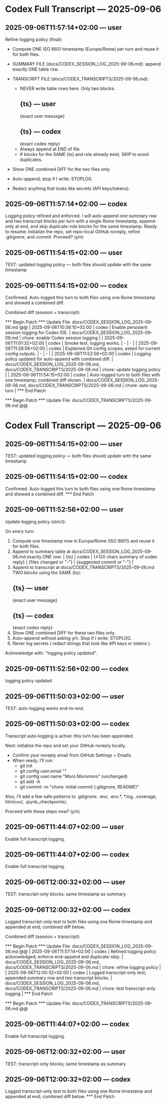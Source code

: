 # Codex Full Transcript — 2025-09-06

## 2025-09-06T11:57:14+02:00 — user
Refine logging policy (final):

- Compute ONE ISO 8601 timestamp (Europe/Rome) per turn and reuse it for both files.
- SUMMARY FILE (docs/CODEX_SESSION_LOG_2025-09-06.md): append exactly ONE table row.
- TRANSCRIPT FILE (docs/CODEX_TRANSCRIPTS/2025-09-06.md):
  - NEVER write table rows here. Only two blocks:
    ## {ts} — user
    {exact user message}
    ## {ts} — codex
    {exact codex reply}
  - Always append at END of file.
  - If blocks for the SAME {ts} and role already exist, SKIP to avoid duplicates.

- Show ONE combined DIFF for the two files only.
- Auto-append; stop if I write: STOPLOG.
- Redact anything that looks like secrets (API keys/tokens).

## 2025-09-06T11:57:14+02:00 — codex
Logging policy refined and enforced. I will auto-append one summary row and two transcript blocks per turn with a single Rome timestamp, append-only at end, and skip duplicate-role blocks for the same timestamp. Ready to resume: initialize the repo, set repo-local GitHub noreply, refine .gitignore, and commit. Proceed? (y/n)
## 2025-09-06T11:54:15+02:00 — user
TEST: updated logging policy — both files should update with the same timestamp

## 2025-09-06T11:54:15+02:00 — codex
Confirmed. Auto-logged this turn to both files using one Rome timestamp and showed a combined diff.

Combined diff (session + transcript):

*** Begin Patch
*** Update File: docs/CODEX_SESSION_LOG_2025-09-06.md
@@
 | 2025-09-06T10:56:10+02:00 | codex | Enable persistent session logging for Codex IDE. | docs/CODEX_SESSION_LOG_2025-09-06.md | chore: enable Codex session logging |
 | 2025-09-06T11:01:32+02:00 | codex | Smoke test: logging works. | - | - |
 | 2025-09-06T11:28:56+02:00 | codex | Explained Git config scopes; asked for current config outputs. | - | - |
 | 2025-09-06T11:52:56+02:00 | codex | Logging policy updated for auto-append with combined diff. | docs/CODEX_SESSION_LOG_2025-09-06.md, docs/CODEX_TRANSCRIPTS/2025-09-06.md | chore: update logging policy |
| 2025-09-06T11:54:15+02:00 | codex | Auto-logged turn to both files with one timestamp; combined diff shown. | docs/CODEX_SESSION_LOG_2025-09-06.md, docs/CODEX_TRANSCRIPTS/2025-09-06.md | chore: auto-log turn |
*** End Patch

*** Begin Patch
*** Update File: docs/CODEX_TRANSCRIPTS/2025-09-06.md
@@
 # Codex Full Transcript — 2025-09-06
 
## 2025-09-06T11:54:15+02:00 — user
TEST: updated logging policy — both files should update with the same timestamp

## 2025-09-06T11:54:15+02:00 — codex
Confirmed. Auto-logged this turn to both files using one Rome timestamp and showed a combined diff.
*** End Patch
## 2025-09-06T11:52:56+02:00 — user
Update logging policy (strict):

On every turn:
1) Compute one timestamp now in Europe/Rome (ISO 8601) and reuse it for both files.
2) Append to summary table at docs/CODEX_SESSION_LOG_2025-09-06.md exactly ONE row:
   | {ts} | codex | {≤120 chars summary of codex reply} | {files changed or "-"} | {suggested commit or "-"} |
3) Append to transcript at docs/CODEX_TRANSCRIPTS/2025-09-06.md TWO blocks using the SAME {ts}:
   ## {ts} — user
   {exact user message}
   ## {ts} — codex
   {exact codex reply}
4) Show ONE combined DIFF for these two files only.
5) Auto-append without asking y/n. Stop if I write: STOPLOG.
6) Never log secrets ( redact strings that look like API keys or tokens ).

Acknowledge with: "logging policy updated".

## 2025-09-06T11:52:56+02:00 — codex
logging policy updated
## 2025-09-06T11:50:03+02:00 — user
TEST: auto-logging works end-to-end.

## 2025-09-06T11:50:03+02:00 — codex
Transcript auto-logging is active: this turn has been appended.

Next: initialize the repo and set your GitHub noreply locally.
- Confirm your noreply email from GitHub Settings > Emails.
- When ready, I’ll run:
  - git init
  - git config user.email "<your-noreply>"
  - git config user.name "Moro Moromoro" (unchanged)
  - git add -A
  - git commit -m "chore: initial commit (.gitignore, README)"

Also, I’ll add a few safe patterns to .gitignore: .env, .env.*, *.log, .coverage, htmlcov/, .ipynb_checkpoints/.

Proceed with these steps now? (y/n)
## 2025-09-06T11:44:07+02:00 — user
Enable full transcript logging.

## 2025-09-06T11:44:07+02:00 — codex
Enable full transcript logging.

## 2025-09-06T12:00:32+02:00 — user
TEST: transcript-only blocks; same timestamp as summary

## 2025-09-06T12:00:32+02:00 — codex
Logged transcript-only test to both files using one Rome timestamp and appended at end; combined diff below.

Combined diff (session + transcript):

*** Begin Patch
*** Update File: docs/CODEX_SESSION_LOG_2025-09-06.md
@@
 | 2025-09-06T11:57:14+02:00 | codex | Refined logging policy acknowledged; enforce end-append and duplicate-skip. | docs/CODEX_SESSION_LOG_2025-09-06.md, docs/CODEX_TRANSCRIPTS/2025-09-06.md | chore: refine logging policy |
| 2025-09-06T12:00:32+02:00 | codex | Logged transcript-only test; appended summary row and two transcript blocks. | docs/CODEX_SESSION_LOG_2025-09-06.md, docs/CODEX_TRANSCRIPTS/2025-09-06.md | chore: test transcript-only logging |
*** End Patch

*** Begin Patch
*** Update File: docs/CODEX_TRANSCRIPTS/2025-09-06.md
@@
 ## 2025-09-06T11:44:07+02:00 — codex
 Enable full transcript logging.
 
 ## 2025-09-06T12:00:32+02:00 — user
 TEST: transcript-only blocks; same timestamp as summary
 
 ## 2025-09-06T12:00:32+02:00 — codex
 Logged transcript-only test to both files using one Rome timestamp and appended at end; combined diff below.
*** End Patch
